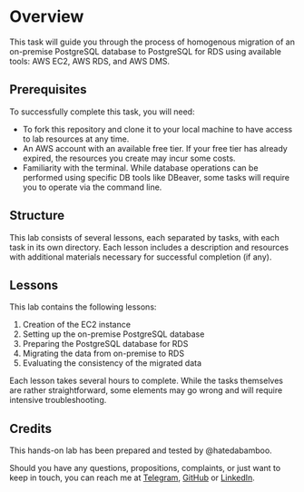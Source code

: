 # Overview

This task will guide you through the process of homogenous migration of an
on-premise PostgreSQL database to PostgreSQL for RDS using available tools:
AWS EC2, AWS RDS, and AWS DMS.

## Prerequisites

To successfully complete this task, you will need:

- To fork this repository and clone it to your local machine to have access to
  lab resources at any time.
- An AWS account with an available free tier. If your free tier has already
  expired, the resources you create may incur some costs.
- Familiarity with the terminal. While database operations can be performed
  using specific DB tools like DBeaver, some tasks will require you to operate
  via the command line.

## Structure

This lab consists of several lessons, each separated by tasks, with each task in its
own directory. Each lesson includes a description and resources with additional
materials necessary for successful completion (if any).

## Lessons

This lab contains the following lessons:

1. Creation of the EC2 instance
2. Setting up the on-premise PostgreSQL database
3. Preparing the PostgreSQL database for RDS
4. Migrating the data from on-premise to RDS
5. Evaluating the consistency of the migrated data

Each lesson takes several hours to complete. While the tasks themselves are rather
straightforward, some elements may go wrong and will require intensive
troubleshooting.

## Credits

This hands-on lab has been prepared and tested by @hatedabamboo.

Should you have any questions, propositions, complaints, or just want to keep in
touch, you can reach me at [Telegram](https://t.me/hatedabamboo),
[GitHub](https://github.com/hatedabamboo) or
[LinkedIn](https://www.linkedin.com/in/hatedabamboo/).
